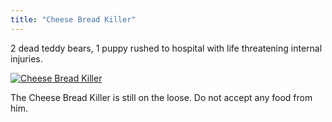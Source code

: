 ```yaml
---
title: "Cheese Bread Killer"
---
```

<p>2 dead teddy bears, 1 puppy rushed to hospital with life threatening internal injuries.</p>
<p><a href="https://www.flickr.com/photos/lemon/4089696864/"><img src="https://farm3.static.flickr.com/2661/4089696864_24c27dcf52_m.jpg" alt="Cheese Bread Killer" /></a></p>
<p>The Cheese Bread Killer is still on the loose. Do not accept any food from him.</p>
